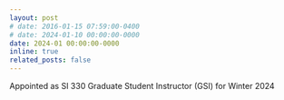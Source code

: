 ```yaml
---
layout: post
# date: 2016-01-15 07:59:00-0400
# date: 2024-01-10 00:00:00-0000
date: 2024-01 00:00:00-0000
inline: true
related_posts: false
---
```


Appointed as SI 330 Graduate Student Instructor (GSI) for Winter 2024
